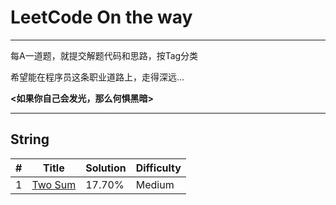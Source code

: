 # LeetCode On the way


---

每A一道题，就提交解题代码和思路，按Tag分类

希望能在程序员这条职业道路上，走得深远...

**<如果你自己会发光，那么何惧黑暗>**

---

## String

| # | Title | Solution | Difficulty |
|---| ----- | -------- | ---------- |
|1|[Two Sum](https://www.jianshu.com/p/191d1e21f7ed)|17.70%|Medium|
